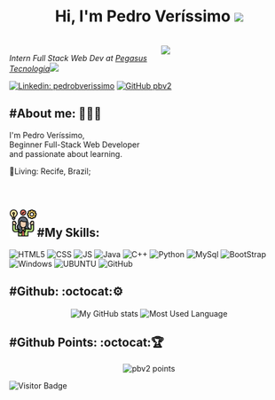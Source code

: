 <h1 color="black" align="center"> Hi, I'm Pedro Veríssimo <img src="https://media.giphy.com/media/mGcNjsfWAjY5AEZNw6/giphy.gif" width="50"> </h1>
<br/>
<img align='right' src="https://gph.is/g/4o6B0Km" width="230">
<p><em>Intern Full Stack Web Dev at <a href="https://pegasustec.com.br">Pegasus Tecnologia</a><img src="https://media.giphy.com/media/WUlplcMpOCEmTGBtBW/giphy.gif" width="30"> 
</em></p>

[![Linkedin: pedrobverissimo](https://img.shields.io/badge/-pedrobverissimo-blue?style=flat-square&logo=Linkedin&logoColor=white&link=https://www.linkedin.com/in/pedrobverissimo/)](https://www.linkedin.com/in/pedrobverissimo/)
[![GitHub pbv2](https://img.shields.io/github/followers/pbv2?label=follow&style=social)](https://github.com/pbv2)

<h2 align='left'>#About me: 💁🏻‍♀️</h2>
<p align='left' color="grey" font-size="20px">I'm Pedro Veríssimo, <br/>Beginner Full-Stack Web Developer <br/> and passionate about learning.</p>
<p align='left'>📍Living: Recife, Brazil;<br/> </p>
<br/>
<p>
    <h2 align="rigth"><img  alt="skills"  width="50" height="50" src="icons/competence.svg"></img>#My Skills: </h2>
</p>
<p>
    <img alt="HTML5" src="https://img.shields.io/badge/HTML5-E34F26?style=for-the-badge&logo=html5&logoColor=white"/>
    <img alt="CSS" src="https://img.shields.io/badge/CSS3-1572B6?style=for-the-badge&logo=css3&logoColor=white"/>
    <img alt="JS" src="https://img.shields.io/badge/JavaScript-F7DF1E?style=for-the-badge&logo=javascript&logoColor=black"/>
    <img alt="Java" src="https://img.shields.io/badge/Java-ED8B00?style=for-the-badge&logo=java&logoColor=white"/>
    <img alt="C++" src="https://img.shields.io/badge/C%2B%2B-00599C?style=for-the-badge&logo=c%2B%2B&logoColor=white"/>
    <img alt="Python" src="https://img.shields.io/badge/Python-14354C?style=for-the-badge&logo=python&logoColor=white"/>
    <img alt="MySql" src="https://img.shields.io/badge/MySQL-00000F?style=for-the-badge&logo=mysql&logoColor=white"/>
    <img alt="BootStrap" src="https://img.shields.io/badge/Bootstrap-563D7C?style=for-the-badge&logo=bootstrap&logoColor=white"/>
    <img alt="Windows" src="https://img.shields.io/badge/Windows-0078D6?style=for-the-badge&logo=windows&logoColor=white"/>
    <img alt="UBUNTU" src="https://img.shields.io/badge/Ubuntu-E95420?style=for-the-badge&logo=ubuntu&logoColor=white"/>
    <img alt="GitHub" src="https://img.shields.io/badge/GitHub-100000?style=for-the-badge&logo=github&logoColor=white"/>   
</p>

<h2 align='left'>#Github: :octocat:⚙️</h2>
<p align="center">
    <img  align="center" src="https://github-readme-stats.vercel.app/api?username=pbv2&count_private=true&show_icons=true&theme=onedark" alt="My GitHub stats"/>
    <img  align="center" src="https://github-readme-stats.vercel.app/api/top-langs/?username=pbv2&langs_count=10&layout=compact&theme=onedark" alt="Most Used Language"/>
</p>
<h2 align='left'>#Github Points: :octocat:🏆️</h2>
<p align="center">
    <img src="https://github-profile-trophy.vercel.app/?username=pbv2&theme=onedark&margin-w=7&hide_border=true" alt="pbv2 points"/>
</p>

![Visitor Badge](https://visitor-badge.laobi.icu/badge?page_id=pbv2.pvb2)
